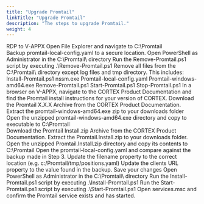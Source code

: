 ```yaml
---
title: "Upgrade Promtail"
linkTitle: "Upgrade Promtail"
description: "The steps to upgrade Promtail."
weight: 4
---
```


RDP to V-APPX
Open File Explorer and navigate to C:\Promtail\
Backup promtail-local-config.yaml to a secure location.
Open PowerShell as Administrator in the C:\Promtail\ directory
Run the Remove-Promtail.ps1 script by executing .\Remove-Promtail.ps1
Remove all files from the C:\Promtail\ directory except log files and tmp directory. This includes:
Install-Promtail.ps1
nssm.exe
Promtail-local-config.yaml
Promtail-windows-amd64.exe
Remove-Promtail.ps1
Start-Promtail.ps1
Stop-Promtail.ps1
In a browser on V-APPX, navigate to the CORTEX Product Documentation and find the Promtail install instructions for your version of CORTEX.
Download the Promtail X.X.X Archive from the CORTEX Product Documentation.
Extract the promtail-windows-amd64.exe zip to your downloads folder
Open the unzipped promtail-windows-amd64.exe directory and copy to executable to C:\Promtail\
Download the Promtail Install.zip Archive from the CORTEX Product Documentation.
Extract the Promtail.Install.zip to your downloads folder.
Open the unzipped Promtail.Install.zip directory and copy its contents to C:\Promtail
Open the promtail-local-config.yaml and compare against the backup made in Step 3.
Update the filename property to the correct location (e.g. c:/Promtail/tmp/positions.yaml)
Update the clients URL property to the value found in the backup.
Save your changes
Open PowerShell as Administrator in the C:\Promtail\ directory
Run the Install-Promtail.ps1 script by executing .\Install-Promtail.ps1
Run the Start-Promtail.ps1 script by executing .\Start-Promtail.ps1
Open services.msc and confirm the Promtail service exists and has started.